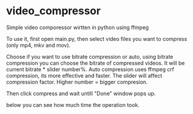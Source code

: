 # video_compressor
Simple video comporessor wirtten in python using ffmpeg

To use it, first open main.py, then select video files you want to compress (only mp4, mkv and mov).

Choose if you want to use bitrate compression or auto, using bitrate compression you can choose the bitrate of compressed videos. 
It will be current bitrate * slider number%. 
Auto compression uses ffmpeg crf compression, its more effective and faster. The slider will affect compression factor. 
Higher number = bigger compresion. 

Then click compress and wait untill "Done" window pops up.

below you can see how much time the operation took.
